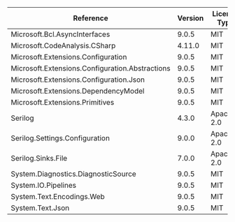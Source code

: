  | Reference                                       | Version | License Type | License                               | 
 | ----------------------------------------------- | ------- | ------------ | ------------------------------------- | 
 | Microsoft.Bcl.AsyncInterfaces                   | 9.0.5   | MIT          | https://licenses.nuget.org/MIT        | 
 | Microsoft.CodeAnalysis.CSharp                   | 4.11.0  | MIT          | https://licenses.nuget.org/MIT        | 
 | Microsoft.Extensions.Configuration              | 9.0.5   | MIT          | https://licenses.nuget.org/MIT        | 
 | Microsoft.Extensions.Configuration.Abstractions | 9.0.5   | MIT          | https://licenses.nuget.org/MIT        | 
 | Microsoft.Extensions.Configuration.Json         | 9.0.5   | MIT          | https://licenses.nuget.org/MIT        | 
 | Microsoft.Extensions.DependencyModel            | 9.0.5   | MIT          | https://licenses.nuget.org/MIT        | 
 | Microsoft.Extensions.Primitives                 | 9.0.5   | MIT          | https://licenses.nuget.org/MIT        | 
 | Serilog                                         | 4.3.0   | Apache-2.0   | https://licenses.nuget.org/Apache-2.0 | 
 | Serilog.Settings.Configuration                  | 9.0.0   | Apache-2.0   | https://licenses.nuget.org/Apache-2.0 | 
 | Serilog.Sinks.File                              | 7.0.0   | Apache-2.0   | https://licenses.nuget.org/Apache-2.0 | 
 | System.Diagnostics.DiagnosticSource             | 9.0.5   | MIT          | https://licenses.nuget.org/MIT        | 
 | System.IO.Pipelines                             | 9.0.5   | MIT          | https://licenses.nuget.org/MIT        | 
 | System.Text.Encodings.Web                       | 9.0.5   | MIT          | https://licenses.nuget.org/MIT        | 
 | System.Text.Json                                | 9.0.5   | MIT          | https://licenses.nuget.org/MIT        | 
